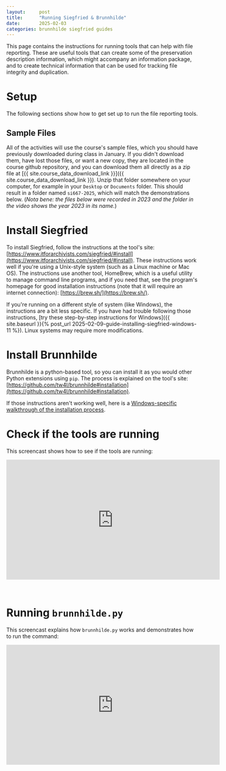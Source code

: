```yaml
---
layout:     post
title:      "Running Siegfried & Brunnhilde"
date:       2025-02-03
categories: brunnhilde siegfried guides
---
```


This page contains the instructions for running tools that can help with file reporting. These are useful tools that can create some of the preservation description information, which might accompany an information package, and to create technical information that can be used for tracking file integrity and duplication.

# Setup

The following sections show how to get set up to run the file reporting tools.

## Sample Files

All of the activities will use the course's sample files, which you should have previously downloaded during class in January. If you didn't download them, have lost those files, or want a new copy, they are located in the course github repository, and you can download them all directly as a zip file at [{{ site.course_data_download_link }}]({{ site.course_data_download_link }}). Unzip that folder somewhere on your computer, for example in your `Desktop` or `Documents` folder. This should result in a folder named `si667-2025`, which will match the demonstrations below. (_Nota bene: the files below were recorded in 2023 and the folder in the video shows the year 2023 in its name._)

# Install Siegfried

To install Siegfried, follow the instructions at the tool's site: [https://www.itforarchivists.com/siegfried/#install](https://www.itforarchivists.com/siegfried/#install). These instructions work well if you're using a Unix-style system (such as a Linux machine or Mac OS). The instructions use another tool, HomeBrew, which is a useful utility to manage command line programs, and if you need that, see the program's homepage for good installation instructions (note that it will require an internet connection): [https://brew.sh/](https://brew.sh/).

If you're running on a different style of system (like Windows), the instructions are a bit less specific. If you have had trouble following those instructions, [try these step-by-step instructions for Windows]({{ site.baseurl }}{% post_url 2025-02-09-guide-installing-siegfried-windows-11 %}). Linux systems may require more modifications.

# Install Brunnhilde

Brunnhilde is a python-based tool, so you can install it as you would other Python extensions using `pip`. The process is explained on the tool's site: [https://github.com/tw4l/brunnhilde#installation](https://github.com/tw4l/brunnhilde#installation).

If those instructions aren't working well, here is a [Windows-specific walkthrough of the installation process](https://docs.google.com/document/d/1LKZA3ahzkM-Ic7w17f-doHIA342oKoS8kxROPKYOtqI/edit?usp=sharing). 

# Check if the tools are running

This screencast shows how to see if the tools are running:

<iframe width="560" height="315" src="https://www.youtube.com/embed/z1GOoispJ5k?si=v13jCbDgm1nx6j1R" title="YouTube video player" frameborder="0" allow="accelerometer; autoplay; clipboard-write; encrypted-media; gyroscope; picture-in-picture; web-share" referrerpolicy="strict-origin-when-cross-origin" allowfullscreen></iframe>

&nbsp;

# Running `brunnhilde.py`

This screencast explains how `brunnhilde.py` works and demonstrates how to run the command:

<iframe width="560" height="315" src="https://www.youtube.com/embed/yuZQmpnjKhE?si=zvCO1X2RUB8iCNSd" title="YouTube video player" frameborder="0" allow="accelerometer; autoplay; clipboard-write; encrypted-media; gyroscope; picture-in-picture; web-share" referrerpolicy="strict-origin-when-cross-origin" allowfullscreen></iframe>
